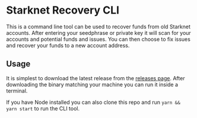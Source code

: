 # Starknet Recovery CLI

This is a command line tool can be used to recover funds from old Starknet accounts.
After entering your seedphrase or private key it will scan for your accounts and potential funds and issues.
You can then choose to fix issues and recover your funds to a new account address.

## Usage

It is simplest to download the latest release from the [releases page](https://github.com/argentlabs/argent-starknet-recover/releases).
After downloading the binary matching your machine you can run it inside a terminal.

If you have Node installed you can also clone this repo and run `yarn && yarn start` to run the CLI tool.
